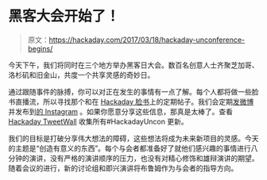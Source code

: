 # 黑客大会开始了！

> 原文：<https://hackaday.com/2017/03/18/hackaday-unconference-begins/>

今天下午，我们将同时在三个地方举办黑客日大会。数百名创意人士齐聚芝加哥、洛杉矶和旧金山，共度一个共享灵感的奇妙日。

通过跟随事件的脉搏，你可以对正在发生的事情有一点了解。每个人都将做一些脸书直播流，所以寻找那个和在 [Hackaday 脸书](https://www.facebook.com/hackaday.io)上的定期帖子。我们会定期[发微博](https://twitter.com/hackaday)并发布到[的 Instagram](https://www.instagram.com/hackaday/) 。如果你愿意分享这些信息，那真是太棒了。查看 [Hackaday TweetWall](https://hackaday.tweetwall.com/) 收集所有#HackadayUncon 更新。

我们的目标是打破分享伟大想法的障碍，这些想法将成为未来新项目的灵感。今天的主题是“创造有意义的东西”。每个与会者都准备好了就他们感兴趣的事情进行八分钟的演讲，没有严格的演讲顺序的压力，也没有对精心修饰和雄辩演讲的期望。随着会议的进行，新的讨论组和即兴演讲将布鲁姆作为与会者的指导方向。